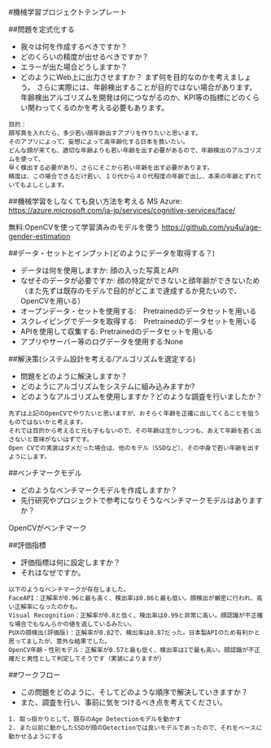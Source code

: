 #機械学習プロジェクトテンプレート

##問題を定式化する
* 我々は何を作成するべきですか？
* どのくらいの精度が出せるべきですか？
* エラーが出た場合どうしますか？
* どのようにWeb上に出力させますか？
まず何を目的なのかを考えましょう。
さらに実際には、年齢検出することが目的ではない場合があります。
年齢検出アルゴリズムを開発は何につながるのか、KPI等の指標にどのくらい関わってくるのかを考える必要もあります。
```
目的：
顔写真を入れたら、多少若い顔年齢出すアプリを作りたいと思います。
そのアプリによって、妄想によって高年齢化する日本を救いたい。
どんな顔が来ても、適切な年齢よりも若い年齢を出す必要があるので、年齢検出のアルゴリズムを使って、
早く検出する必要があり、さらにそこから若い年齢を出す必要があります。
精度は、この場合できるだけ若い、１０代から４０代程度の年齢で出し、本来の年齢とずれていてもよしとします。
```

##機械学習をしなくても良い方法を考える
MS Azure:
https://azure.microsoft.com/ja-jp/services/cognitive-services/face/

無料:OpenCVを使って学習済みのモデルを使う
https://github.com/yu4u/age-gender-estimation



##データ・セットとインプット(どのようにデータを取得する？)
* データは何を使用しますか: 顔の入った写真とAPI
* なぜそのデータが必要ですか: 顔の特定ができないと顔年齢ができないため（また先ずは既存のモデルで目的がどこまで達成するか見たいので、OpenCVを用いる）
* オープンデータ・セットを使用する:　Pretrainedのデータセットを用いる
* スクレイピングでデータを取得する:　Pretrainedのデータセットを用いる
* APIを使用して収集する: Pretrainedのデータセットを用いる
* アプリやサーバー等のログデータを使用する:None


##解決策(システム設計を考える/アルゴリズムを選定する)
* 問題をどのように解決しますか？
* どのようにアルゴリズムをシステムに組み込みますか?
* どのようなアルゴリズムを使用しますか？どのような調査を行いましたか？
```
先ずは上記のOpenCVでやりたいと思いますが、おそらく年齢を正確に出してくることを狙うものではないかと考えます。
それでは目的から考えると元も子もないので、その年齢は生かしつつも、あえて年齢を若く出さないと意味がないはずです。
Open CVでの実装はダメだった場合は、他のモデル（SSDなど）、その中身で若い年齢を出すようにします。
```

##ベンチマークモデル
* どのようなベンチマークモデルを作成しますか？
* 先行研究やプロジェクトで参考になりそうなベンチマークモデルはありますか？

OpenCVがベンチマーク

##評価指標
* 評価指標は何に設定しますか？
* それはなぜですか。
```
以下のようなベンチマークが存在しました。
FaceAPI：正解率が0.96と最も高く、検出率は0.86と最も低い。顔検出が厳密に行われ、高い正解率になったのかも。
Visual Recognition：正解率が0.8と低く、検出率は0.99と非常に高い。顔認識が不正確な場合でもなんらかの値を返しているみたい。
PUXの顔検出(評価版)：正解率が0.82で、検出率は0.87だった。日本製APIのため有利かと思ってましたが、意外な結果でした。
OpenCV年齢・性別モデル：正解率が0.57と最も低く、検出率は1で最も高い。顔認識が不正確だと男性として判定してそうです（実装によりますが）
```

##ワークフロー
* この問題をどのように、そしてどのような順序で解決していきますか？
* また、調査を行い、事前に気をつけるべき点を考えてください。

```
1. 取っ掛かりとして、既存のAge Detectionモデルを動かす
2. また以前に動かしたSSDが顔のDetectionでは良いモデルであったので、それをベースに動かせるようにする
```
